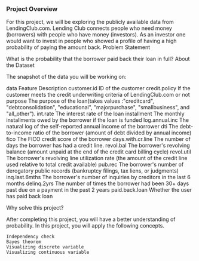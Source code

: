 ### Project Overview

 For this project, we will be exploring the publicly available data from LendingClub.com. Lending Club connects people who need money (borrowers) with people who have money (investors). As an investor one would want to invest in people who showed a profile of having a high probability of paying the amount back.
Problem Statement

What is the probability that the borrower paid back their loan in full?
About the Dataset

The snapshot of the data you will be working on:

data
Feature	Description
customer.id	ID of the customer
credit.policy	If the customer meets the credit underwriting criteria of LendingClub.com or not
purpose	The purpose of the loan(takes values :"creditcard", "debtconsolidation", "educational", "majorpurchase", "smallbusiness", and "all_other").
int.rate	The interest rate of the loan
installment	The monthly installments owed by the borrower if the loan is funded
log.annual.inc	The natural log of the self-reported annual income of the borrower
dti	The debt-to-income ratio of the borrower (amount of debt divided by annual income)
fico	The FICO credit score of the borrower
days.with.cr.line	The number of days the borrower has had a credit line.
revol.bal	The borrower's revolving balance (amount unpaid at the end of the credit card billing cycle)
revol.util	The borrower's revolving line utilization rate (the amount of the credit line used relative to total credit available)
pub.rec	The borrower's number of derogatory public records (bankruptcy filings, tax liens, or judgments)
inq.last.6mths	The borrower's number of inquiries by creditors in the last 6 months
delinq.2yrs	The number of times the borrower had been 30+ days past due on a payment in the past 2 years
paid.back.loan	Whether the user has paid back loan

Why solve this project?

After completing this project, you will have a better understanding of probability. In this project, you will apply the following concepts.

    Independency check
    Bayes theorem
    Visualizing discrete variable
    Visualizing continuous variable



